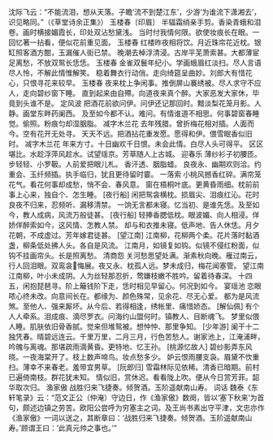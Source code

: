 <!-- { "loadSidebar": true } -->
沈际飞云：“不能流泪，想从天落。子瞻‘流不到楚江东’，少游‘为谁流下潇湘去’，识见略同。”（《草堂诗余正集》）
玉楼春〔印眉〕
半辐霜绡亲手剪。香染青蛾和泪卷。画时横接媚霞长，印处双沾愁黛浅。  当时付我情何限。欲使妆痕长在眼。一回忆著一拈看，便似花前重见面。
玉楼春
红楼昨夜相将饮。月近珠帘花近枕。银缸照客酒方酣，玉漏催人街已禁。  晚潮去棹浮清浸。古岸平芜萧索甚。大都薄宦足离愁，不放双鸳长恁恁。
玉楼春
金雀双鬟年纪小。学画蛾眉红淡扫。尽人言语尽人怜，不解此情惟解笑。  稳着舞衣行动俏。走向绮筵呈曲妙。刘郎大有惜花心，只恨寻花来较早。
玉楼春
夜来枕上争闲事。推倒屏山褰绣被。尽人求守不应人，走向碧纱窗下睡。  直到起来由自殢。向道夜来真个醉。大家恶发大家休，毕竟到头谁不是。
定风波
把酒花前欲问伊。问伊还记那回时。黯淡梨花笼月影。人静。画堂东畔药阑西。  及至如今都不认。难问。有情谁道不相思。何事碧窗春睡觉。偷照。粉痕匀却湿胭脂。
减字木兰花
去年残腊。曾折梅花相对插。人面而今。空有花开无处寻。  天天不远。把酒拈花重发愿。愿得和伊。偎雪眠香似旧时。
减字木兰花
年来方寸。十日幽欢千日恨。未会此情。白尽人头可得平。 区区堪比。水趁浮萍风趁水。试望瑶京。芳草随人上古城。
迎春乐
薄纱衫子初腰匝。步轻轻、小罗靸。人前爱把眼儿札。	香汗透、胭脂蜡。  良夜永、幽期欢则洽。约重会、玉纤频插。执手临归，犹且更待留时霎。
一落索
小桃风撼香红碎。满帘笼花气。看花何事却成愁，悄不会、春风意。  窗在梧桐叶底。更黄昏雨细。枕前前事上心来，独自个、怎生睡。
[夜行船]
闲把鸳衾横枕。损眉尖、泪痕红沁。花时良夜不归来，忍频听、漏移清禁。  一饷无言都未寝。忆当初、是谁先恁。及至如今，教人成病，风流万般徒甚。
[夜行船]
轻捧香腮低枕。眼波媚、向人相浸。佯娇佯醉索如今，这风情、怎教人禁。  却与和衣推未寝。低声地、告人休恁。月夕花朝，不成虚过。芳年嫁君徒甚。
[望江南]
江南柳，花柳两个柔。花片落时黏酒盏，柳条低处拂人头。各自是风流。  江南月，如镜复如钩。似镜不侵红粉面，似钩不挂画帘头。长是照离愁。
清商怨
关河愁思望处满。渐素秋向晚。雁过南云，行人回泪眼。双鸾衾悔展。夜又永、枕孤人远。梦未成归，梅花闻塞管。
望江南
江南柳，叶小未成阴。人为丝轻那忍折，莺嫌枝嫩不胜吟。留着待春深。 十四五，闲抱琵琶寻。阶上簸钱阶下走，恁时相见早留心。何况到如今。
宴瑶池
恋眼哝心终未改。向意间长在。都缘为、颜色殊常，见余花、尽无心爱。 都为是风流煞。至他人、强来厮坏。从今后、若得相逢，绣帐里、痛惜娇态。
[解仙佩]
有个人人牵系。泪成痕、滴尽罗衣。问海约山盟何时。镇教人、目断魂飞。  梦里似偎人睡。肌肤依旧骨香腻。觉来但堆鸳被。想忡忡、那里争知。
[少年游]
阑干十二独凭春。晴碧远连云。千里万里，二月三月，行色苦愁人。谢家池上，江淹浦畔，吟魄与离魂。那堪疏雨滴黄昏。更特地、忆王孙。
[桃源忆故人]
碧纱影弄东风晓。一夜海棠开了。枝上数声啼鸟。妆点愁多少。  妒云恨雨腰支袅。眉黛不忺重扫。薄幸不来春老。羞带宜男草。
[阮郎归]
雪霜林际见依稀。清香已暗期。前村已遍倚南枝。群花犹未知。  情似旧，赏休迟。看看陇上吹。便从今日赏芳菲。韶华取次归。
渔家傲
战胜归来飞捷奏。倾贺酒。玉阶遥献南山寿。
词话
魏泰《东轩笔录》云：“范文正公（仲淹）守边日，作《渔家傲》数阕，皆以‘塞下秋来’为首句，颇述边镇之劳苦。欧阳公尝呼为穷塞主之词。及王尚书素出守平津，文忠亦作《渔家傲》一词以送之，其断章曰：‘战胜归来飞捷奏。倾贺酒。玉阶遥献南山寿。’顾谓王曰：‘此真元帅之事也。’”

